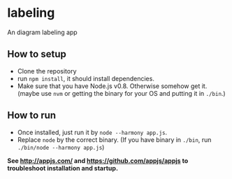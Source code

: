 # labeling
An diagram labeling app

## How to setup
- Clone the repository
- run `npm install`, it should install dependencies.
- Make sure that you have Node.js v0.8. Otherwise somehow get it. (maybe use `nvm` or getting the binary for your OS and putting it in `./bin`.)

## How to run
- Once installed, just run it by `node --harmony app.js`.
- Replace `node` by the correct binary. (If you have binary in `./bin`, run `./bin/node --harmony app.js`)

**See http://appjs.com/ and https://github.com/appjs/appjs to troubleshoot installation and startup.**
